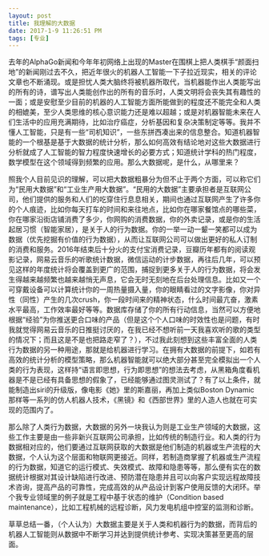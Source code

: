 ```yaml
---
layout: post
title: 我理解的大数据
date: 2017-1-9 11:26:51 PM 
tags: [专业]
---
```


去年的AlphaGo新闻和今年年初网络上出现的Master在围棋上把人类棋手“颜面扫地”的新闻刚过去不久，把近年很火的机器人工智能一下子拉近现实，相关的评论文章也不断涌现。或是担忧人类大脑终将被机器所取代，当机器能作出人类能写出的所有的诗，谱写出人类能创作出的所有的音乐时，人类文明将会丧失其有趣性的一面；或是安慰至少目前的机器的人工智能方面所能做到的程度还不能完全和人类的相媲美，至少人类思维的核心意识能力还是难以超越；或是对机器智能未来在人们生活中的应用充满期待，比如治疗癌症，分析基因和复杂决策制定等等。我并不懂人工智能，只是有一些“司机知识”，一些东拼西凑出来的信息整合。知道机器智能的一个根基是基于大数据的统计分析，那么如何高效有结论地对这些大数据进行分析就成了人工智能的智力程度快速增长的必要方式；知道统计学科的热门程度，数学模型在这个领域得到频繁的应用。那么大数据呢，是什么，从哪里来？

照我个人目前见识的理解，可以把大数据粗暴分为但不止于两个方面，可以称它们为“民用大数据”和“工业生产用大数据”。“民用的大数据”主要承担者是互联网公司，他们提供的服务和人们的吃穿住行息息相关，期间也通过互联网产生了许多你的个人痕迹，比如你每天打车的时间和来往地点，比如你在哪家餐馆点的哪些菜，你在哪家沿街店铺消费了多少，你网购的消费数据，你的外卖记录，或是你的生活起居习惯（智能家居），是关于人的行为数据。你的一举一动一颦一笑都可以成为数据（优先挖掘有价值的行为数据），从而让互联网公司可以做出更好的私人订制的消费和服务。2016年结束后十分火的支付宝消费记录，豆瓣历年都有的阅读观影记录，网易云音乐的听歌统计数据，微信运动的计步数据，再往后几年，可以预见这样的年度统计将会覆盖到更广的范围，捕捉到更多关于人的行为数据，将会发生得越来越频繁也越来越悄无声息，它会无时无刻地在后台处理信息。比如又一个可穿戴设备可以计算统计你的一周热量摄入量，你的眼睛看过的文字影像，你对异性（同性）产生的几次crush，你一段时间来的精神状态，什么时间最亢奋，激素水平最高，工作效率最好等等。数据库存储了你的所有行动信息，当然可以方便地根据“经验”为你推送更合口味的产品（但是这个个人口味的时效性也是问题，有时我就觉得网易云音乐的日推挺讨厌的，在我已经不想听前一天我喜欢听的歌的类型的情况下；而且这是不是也把路走窄了？），不过我此刻想到这些丰富全面的人类行为数据的另一种用途，那就是给机器进行学习。在拥有大数据的前提下，如若有高效的统计分析的模型策略，那么机器智能就可以绝大部分甚至完全模拟出一个人类的行为表现，这样持“语言即思想，行为即思想”的想法去考虑，从黑箱角度看机器是不是已经有具备思想的假象了，已经能够通过图灵测试了？有了以上条件，就能制造出siri的升级版，像电影《她》里的斯嘉丽，再加上类似Boston Dynamic那样等一系列的仿人机器人技术，《黑镜》和《西部世界》里的人造人也就在可实现的范围内了。

那么除了人类行为数据，大数据的另外一块我认为则是工业生产领域的大数据，这些工作主要是由一些非新兴互联网公司承担，比如传统的制造行业。和人类的行为数据相对应的，他们要通过互联网获取的大数据是他们制造的机器或生产流程的大数据，个人认为这个层面和物联网更接近。同样，若制造商掌握了机器或生产流程的行为数据，知道它的运行模式、失效模式、故障和隐患等等，那么便有实在的数据统计根据对其设计缺陷进行改进、预防潜在隐患并且可以向客户实现远程故障技术咨询，提高产品的可靠性，完成高效的从产品设计到客户使用反馈的大闭环。举个我专业领域里的例子就是工程中基于状态的维护（Condition based maintenance），比如工程机械的远程诊断，风力发电机组中控室的监测和诊断。

草草总结一番，（个人认为）大数据主要是关于人类和机器行为的数据，而背后的机器人工智能则从数据中不断学习并达到提供统计参考、实现决策甚至更高的层面。